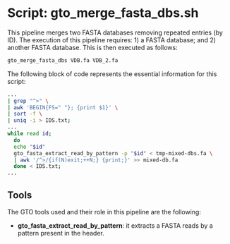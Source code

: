 # Script: gto_merge_fasta_dbs.sh

This pipeline merges two FASTA databases removing repeated entries (by ID). The execution of this pipeline requires: 1) a FASTA database; and 2) another FASTA database. This is then executed as follows:

```sh
gto_merge_fasta_dbs VDB.fa VDB_2.fa 
```

The following block of code represents the essential information for this script:

```sh
...
| grep "^>" \
| awk 'BEGIN{FS=" "}; {print $1}' \
| sort -f \
| uniq -i > IDS.txt;
...
while read id; 
  do
  echo "$id"
  gto_fasta_extract_read_by_pattern -p "$id" < tmp-mixed-dbs.fa \
  | awk '/^>/{if(N)exit;++N;} {print;}' >> mixed-db.fa
  done < IDS.txt;
...
```

## Tools
The GTO tools used and their role in this pipeline are the following:

- **gto_fasta_extract_read_by_pattern**: it extracts a FASTA reads by a pattern present in the header.
